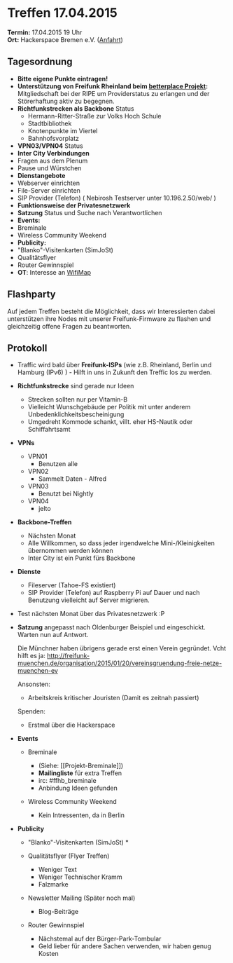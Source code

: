 # Treffen 17.04.2015

**Termin:** 17.04.2015 19 Uhr
<br>
**Ort:** Hackerspace Bremen e.V. ([Anfahrt](https://www.hackerspace-bremen.de/anfahrt/))

## Tagesordnung

* **Bitte eigene Punkte eintragen!**
* **Unterstützung  von Freifunk Rheinland beim [betterplace Projekt](https://www.betterplace.org/de/projects/16049-freifunk-rheinland-verbindet-ein-freies-netzwerk-geschaffen-von-uns-allen):** Mitgliedschaft bei der RIPE um Providerstatus zu erlangen und der Störerhaftung aktiv zu begegnen.
* **Richtfunkstrecken als Backbone** Status 
  * Hermann-Ritter-Straße zur Volks Hoch Schule
  * Stadtbibliothek
  * Knotenpunkte im Viertel
  * Bahnhofsvorplatz
* **VPN03/VPN04** Status 
*  **Inter City Verbindungen** 
*  Fragen aus dem Plenum
*  Pause und Würstchen
*  **Dienstangebote** 
  *  Webserver einrichten
  *  File-Server einrichten
  *  SIP Provider (Telefon) ( Nebirosh Testserver unter 10.196.2.50/web/ )
* **Funktionsweise der Privatesnetzwerk**
* **Satzung** Status und Suche nach Verantwortlichen
* **Events:**
 * Breminale
 * Wireless Community Weekend
* **Publicity:**
 * "Blanko"-Visitenkarten (SimJoSt)
 * Qualitätsflyer
 * Router Gewinnspiel
* **OT**: Interesse an [WifiMap](http://jel.to/ff_pics/wifimap.png)


## Flashparty 
Auf jedem Treffen besteht die Möglichkeit, dass wir Interessierten dabei unterstützen ihre Nodes mit unserer Freifunk-Firmware zu flashen und gleichzeitig offene Fragen zu beantworten.


## Protokoll
* Traffic wird bald über **Freifunk-ISPs** (wie z.B. Rheinland, Berlin und Hamburg (IPv6) ) - Hilft in uns in Zukunft den Treffic los zu werden.

* **Richtfunkstrecke** sind gerade nur Ideen
  * Strecken sollten nur per Vitamin-B
  * Vielleicht Wunschgebäude per Politik mit unter anderem Unbedenklichkeitsbescheinigung
  * Umgedreht Kommode schankt, villt. eher HS-Nautik oder Schiffahrtsamt

* **VPNs**
  * VPN01
      * Benutzen alle
  * VPN02
      * Sammelt Daten - Alfred
  * VPN03
      * Benutzt bei Nightly
  * VPN04
      * jelto

* **Backbone-Treffen**
  * Nächsten Monat
  * Alle Willkommen, so dass jeder irgendwelche Mini-/Kleinigkeiten übernommen werden können
  * Inter City ist ein Punkt fürs Backbone

* **Dienste**
  * Fileserver (Tahoe-FS existiert)
  * SIP Provider (Telefon)  auf Raspberry Pi auf Dauer und nach Benutzung vielleicht auf Server migrieren.

* Test nächsten Monat über das Privatesnetzwerk :P

* **Satzung** angepasst nach Oldenburger Beispiel und eingeschickt. Warten nun auf Antwort.

  Die Münchner haben übrigens gerade erst einen Verein gegründet. Vcht hilft es ja: http://freifunk-muenchen.de/organisation/2015/01/20/vereinsgruendung-freie-netze-muenchen-ev

  Ansonsten:
  * Arbeitskreis kritischer Jouristen (Damit es zeitnah passiert)
  
  Spenden:
  * Erstmal über die Hackerspace
  
* **Events**
  * Breminale
      * (Siehe: [[Projekt-Breminale]])
      * **Mailingliste** für extra Treffen
      * irc: #ffhb_breminale
      * Anbindung Ideen gefunden

  * Wireless Community Weekend
      * Kein Intressenten, da in Berlin

* **Publicity**
  * "Blanko"-Visitenkarten (SimJoSt)
      * 
  
  * Qualitätsflyer (Flyer Treffen)
      * Weniger Text
      * Weniger Technischer Kramm
      * Falzmarke
      
  * Newsletter Mailing (Später noch mal)
      * Blog-Beiträge

  * Router Gewinnspiel
      * Nächstemal auf der Bürger-Park-Tombular
      * Geld lieber für andere Sachen verwenden, wir haben genug Kosten

